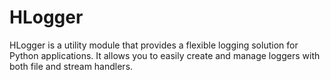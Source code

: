 # HLogger

HLogger is a utility module that provides a flexible logging solution for Python applications.
It allows you to easily create and manage loggers with both file and stream handlers.

